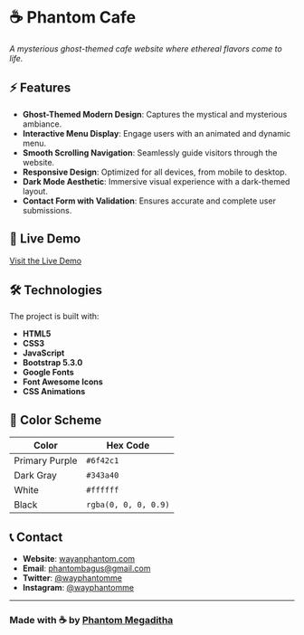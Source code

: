 # ☕ Phantom Cafe  
*A mysterious ghost-themed cafe website where ethereal flavors come to life.*  

## ⚡ Features  
- **Ghost-Themed Modern Design**: Captures the mystical and mysterious ambiance.  
- **Interactive Menu Display**: Engage users with an animated and dynamic menu.  
- **Smooth Scrolling Navigation**: Seamlessly guide visitors through the website.  
- **Responsive Design**: Optimized for all devices, from mobile to desktop.  
- **Dark Mode Aesthetic**: Immersive visual experience with a dark-themed layout.  
- **Contact Form with Validation**: Ensures accurate and complete user submissions.  

## 🔮 Live Demo  
[Visit the Live Demo](https://wayphantomme.github.io/Phantom-Cafe/)  

## 🛠️ Technologies  
The project is built with:  
- **HTML5**  
- **CSS3**  
- **JavaScript**  
- **Bootstrap 5.3.0**  
- **Google Fonts**  
- **Font Awesome Icons**  
- **CSS Animations**  

## 🎨 Color Scheme  
| **Color**      | **Hex Code**          |  
|-----------------|-----------------------|  
| Primary Purple  | `#6f42c1`            |  
| Dark Gray       | `#343a40`            |  
| White           | `#ffffff`            |  
| Black           | `rgba(0, 0, 0, 0.9)` |  

## 📞 Contact  
- **Website**: [wayanphantom.com](https://wayanphantom.my.id)  
- **Email**: phantombagus@gmail.com  
- **Twitter**: [@wayphantomme](https://twitter.com/wayphantomme)  
- **Instagram**: [@wayphantomme](https://instagram.com/wayphantomme)  

---

### Made with ☕ by [Phantom Megaditha](#)  
